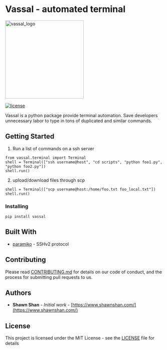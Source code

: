 # Vassal - automated terminal

<img title="vassal_logo" src="https://s3.amazonaws.com/aws-website-shawnshancom-tm5f7/styles/logo.png" data-canonical-src="https://s3.amazonaws.com/aws-website-shawnshancom-tm5f7/styles/logo.png" width="250" height="250"/>

[![license](https://img.shields.io/github/license/mashape/apistatus.svg?maxAge=2592000)](https://github.com/Shawn-Shan/vassal/blob/master/LICENSE)

Vassal is a python package provide terminal automation. Save developers unnecessary labor to type in tons of duplicated and similar commands. 

## Getting Started

1. Run a list of commands on a ssh server

```
from vassal.terminal import Terminal
shell = Terminal(["ssh username@host", "cd scripts", "python foo1.py", "python foo2.py"])
shell.run()
```

2. upload/download files through scp

```
shell = Terminal(["scp username@host:/home/foo.txt foo_local.txt"])
shell.run()
```

### Installing

```
pip install vassal
```

## Built With

* [paramiko](http://www.paramiko.org/) - SSHv2 protocol

## Contributing

Please read [CONTRIBUTING.md](https://github.com/Shawn-Shan/vassal/blob/master/CONTRIBUTING.md) for details on our code of conduct, and the process for submitting pull requests to us.

## Authors

* **Shawn Shan** - *Initial work* - [https://www.shawnshan.com/](https://www.shawnshan.com/)


## License

This project is licensed under the MIT License - see the [LICENSE](https://github.com/Shawn-Shan/vassal/blob/master/LICENSE) file for details
